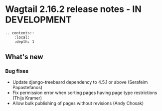 # Wagtail 2.16.2 release notes - IN DEVELOPMENT

```eval_rst
.. contents::
    :local:
    :depth: 1
```

## What's new

### Bug fixes

 * Update django-treebeard dependency to 4.5.1 or above (Serafeim Papastefanos)
 * Fix permission error when sorting pages having page type restrictions (Thijs Kramer)
 * Allow bulk publishing of pages without revisions (Andy Chosak)

